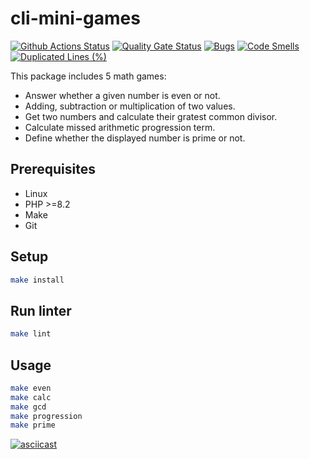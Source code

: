 # cli-mini-games

[![Github Actions Status](https://github.com/behindthep/cli-mini-games/actions/workflows/phpci.yml/badge.svg)](https://github.com/behindthep/cli-mini-games/actions)
[![Quality Gate Status](https://sonarcloud.io/api/project_badges/measure?project=behindthep_cli-mini-games&metric=alert_status)](https://sonarcloud.io/summary/new_code?id=behindthep_cli-mini-games)
[![Bugs](https://sonarcloud.io/api/project_badges/measure?project=behindthep_cli-mini-games&metric=bugs)](https://sonarcloud.io/summary/new_code?id=behindthep_cli-mini-games)
[![Code Smells](https://sonarcloud.io/api/project_badges/measure?project=behindthep_cli-mini-games&metric=code_smells)](https://sonarcloud.io/summary/new_code?id=behindthep_cli-mini-games)
[![Duplicated Lines (%)](https://sonarcloud.io/api/project_badges/measure?project=behindthep_cli-mini-games&metric=duplicated_lines_density)](https://sonarcloud.io/summary/new_code?id=behindthep_cli-mini-games)


This package includes 5 math games:
- Answer whether a given number is even or not.
- Adding, subtraction or multiplication of two values.
- Get two numbers and calculate their gratest common divisor.
- Calculate missed arithmetic progression term.
- Define whether the displayed number is prime or not.

## Prerequisites

* Linux
* PHP >=8.2
* Make
* Git

## Setup

```bash
make install
```

## Run linter

```sh
make lint
```

## Usage

```bash
make even
make calc
make gcd
make progression
make prime
```

[![asciicast](https://asciinema.org/a/dPpaict6EciPd4DomEFMJQF4K.svg)](https://asciinema.org/a/dPpaict6EciPd4DomEFMJQF4K)
